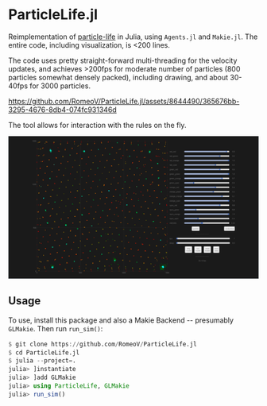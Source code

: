 # ParticleLife.jl

Reimplementation of [particle-life](https://github.com/hunar4321/particle-life/tree/main)
in Julia, using `Agents.jl` and `Makie.jl`. The entire code, including visualization, is <200 lines.

The code uses pretty straight-forward multi-threading for the velocity updates, and achieves >200fps for moderate number of particles (800 particles somewhat densely packed), including drawing, and about 30-40fps for 3000 particles.


https://github.com/RomeoV/ParticleLife.jl/assets/8644490/365676bb-3295-4676-8db4-074fc931346d


The tool allows for interaction with the rules on the fly.

![demo screenshot](./assets/sshot.png)

## Usage
To use, install this package and also a Makie Backend -- presumably `GLMakie`. Then run `run_sim()`:
```julia
$ git clone https://github.com/RomeoV/ParticleLife.jl
$ cd ParticleLife.jl
$ julia --project=.
julia> ]instantiate
julia> ]add GLMakie
julia> using ParticleLife, GLMakie
julia> run_sim()
```
